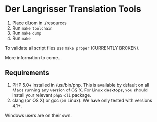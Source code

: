 # Der Langrisser Translation Tools

1. Place dl.rom in ./resources
2. Run `make toolchain`
3. Run `make dump`
4. Run `make`

To validate all script files use `make proper` (CURRENTLY BROKEN).

More information to come...

## Requirements

1. PHP 5.0+ installed in /usr/bin/php. This is available by default on all Macs running any version of OS X. For Linux desktops, you should install your relevant `php5-cli` package.
2. clang (on OS X) or gcc (on Linux). We have only tested with versions 4.1+.

Windows users are on their own.

